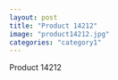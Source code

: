 ```yaml
---
layout: post
title: "Product 14212"
image: "product14212.jpg"
categories: "category1"
---
```

Product 14212
